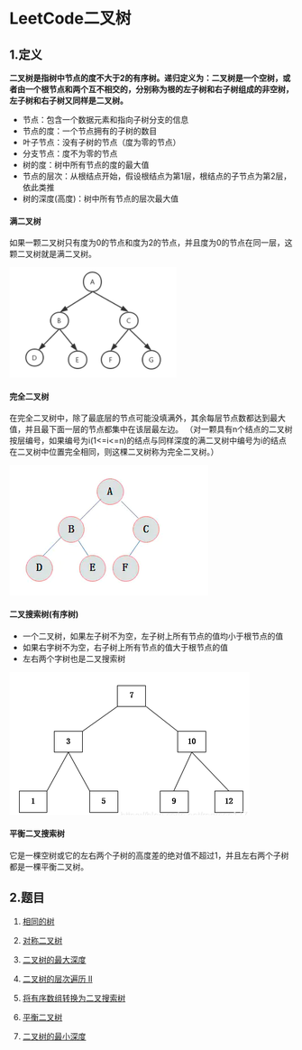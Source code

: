 # LeetCode二叉树
## 1.定义
**二叉树是指树中节点的度不大于2的有序树。递归定义为：二叉树是一个空树，或者由一个根节点和两个互不相交的，分别称为根的左子树和右子树组成的非空树，左子树和右子树又同样是二叉树。**
* 节点：包含一个数据元素和指向子树分支的信息
* 节点的度：一个节点拥有的子树的数目
* 叶子节点：没有子树的节点（度为零的节点）
* 分支节点：度不为零的节点
* 树的度：树中所有节点的度的最大值
* 节点的层次：从根结点开始，假设根结点为第1层，根结点的子节点为第2层，依此类推
* 树的深度(高度)：树中所有节点的层次最大值

#### 满二叉树
如果一颗二叉树只有度为0的节点和度为2的节点，并且度为0的节点在同一层，这颗二叉树就是满二叉树。

![](../pic/leetcode_tree/manerchashu.png)
#### 完全二叉树
在完全二叉树中，除了最底层的节点可能没填满外，其余每层节点数都达到最大值，并且最下面一层的节点都集中在该层最左边。
（对一颗具有n个结点的二叉树按层编号，如果编号为i(1<=i<=n)的结点与同样深度的满二叉树中编号为i的结点在二叉树中位置完全相同，则这棵二叉树称为完全二叉树。）

![](../pic/leetcode_tree/wanquantree.png)
#### 二叉搜索树(有序树)
* 一个二叉树，如果左子树不为空，左子树上所有节点的值均小于根节点的值
* 如果右字树不为空，右子树上所有节点的值大于根节点的值
* 左右两个字树也是二叉搜索树

![](../pic/leetcode_tree/paixutree.png)

#### 平衡二叉搜索树
它是一棵空树或它的左右两个子树的高度差的绝对值不超过1，并且左右两个子树都是一棵平衡二叉树。

## 2.题目

1. [相同的树](相同的树.md)

2. [对称二叉树](对称二叉树.md)
3. [二叉树的最大深度](二叉树的最大深度.md)
4. [二叉树的层次遍历 II](二叉树的层次遍历II.md)
5. [将有序数组转换为二叉搜索树](将有序数组转换为二叉搜索树.md)
6. [平衡二叉树](平衡二叉树.md)
7. [二叉树的最小深度](二叉树的最小深度.md)
